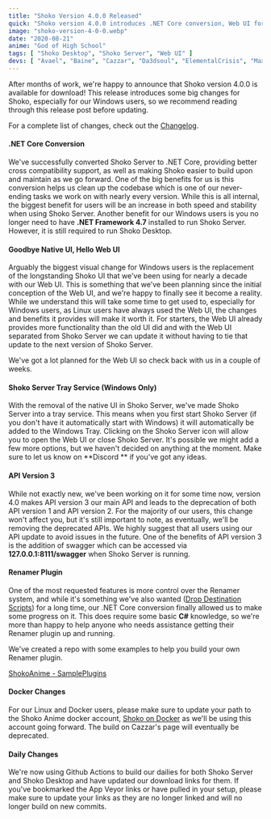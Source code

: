 ```yaml
---
title: "Shoko Version 4.0.0 Released"
quick: "Shoko version 4.0.0 introduces .NET Core conversion, Web UI for Windows users, a tray service, and API version 3."
image: "shoko-version-4-0-0.webp"
date: "2020-08-21"
anime: "God of High School"
tags: [ "Shoko Desktop", "Shoko Server", "Web UI" ]
devs: [ "Avael", "Baine", "Cazzar", "Da3dsoul", "ElementalCrisis", "MaxPiva", "Mohan226" ]
---
```


After months of work, we're happy to announce that Shoko version 4.0.0 is available for download! This release
introduces some big changes for Shoko, especially for our Windows users, so we recommend reading through this release
post before updating.

For a complete list of changes, check out the [Changelog](https://docs.shokoanime.com/changelog).

#### .NET Core Conversion

We've successfully converted Shoko Server to .NET Core, providing better cross compatibility support, as well as making
Shoko easier to build upon and maintain as we go forward. One of the big benefits for us is this conversion helps us
clean up the codebase which is one of our never-ending tasks we work on with nearly every version. While this is all
internal, the biggest benefit for users will be an increase in both speed and stability when using Shoko Server. Another
benefit for our Windows users is you no longer need to have **.NET Framework 4.7** installed to run Shoko Server.
However, it is still required to run Shoko Desktop.

#### Goodbye Native UI, Hello Web UI

Arguably the biggest visual change for Windows users is the replacement of the longstanding Shoko UI that we've been
using for nearly a decade with our Web UI. This is something that we've been planning since the initial conception of
the Web UI, and we're happy to finally see it become a reality. While we understand this will take some time to get used
to, especially for Windows users, as Linux users have always used the Web UI, the changes and benefits it provides will
make it worth it. For starters, the Web UI already provides more functionality than the old UI did and with the Web UI
separated from Shoko Server we can update it without having to tie that update to the next version of Shoko Server.

We've got a lot planned for the Web UI so check back with us in a couple of weeks.

#### Shoko Server Tray Service (Windows Only)

With the removal of the native UI in Shoko Server, we've made Shoko Server into a tray service. This means when you
first start Shoko Server (if you don't have it automatically start with Windows) it will automatically be added to the
Windows Tray. Clicking on the Shoko Server icon will allow you to open the Web UI or close Shoko Server. It's possible
we might add a few more options, but we haven't decided on anything at the moment. Make sure to let us know on **Discord
** if you've got any ideas.

#### API Version 3

While not exactly new, we've been working on it for some time now, version 4.0 makes API version 3 our main API and
leads to the deprecation of both API version 1 and API version 2. For the majority of our users, this change won't
affect you, but it's still important to note, as eventually, we'll be removing the deprecated APIs. We highly suggest
that all users using our API update to avoid issues in the future. One of the benefits of API version 3 is the addition
of swagger which can be accessed via **127.0.0.1:8111/swagger** when Shoko Server is running.

#### Renamer Plugin

One of the most requested features is more control over the Renamer system, and while it's something we've also
wanted ([Drop Destination Scripts](https://github.com/ShokoAnime/ShokoServer/issues/504)) for a long time, our .NET Core
conversion finally allowed us to make some progress on it. This does require some basic **C#** knowledge, so we're more
than happy to help anyone who needs assistance getting their Renamer plugin up and running.

We've created a repo with some examples to help you build your own Renamer plugin.

[ShokoAnime - SamplePlugins](https://github.com/ShokoAnime/SamplePlugins)

#### Docker Changes

For our Linux and Docker users, please make sure to update your path to the Shoko Anime docker
account, [Shoko on Docker](https://hub.docker.com/r/shokoanime/server/) as we'll be using this account going forward.
The build on Cazzar's page will eventually be deprecated.

#### Daily Changes

We're now using Github Actions to build our dailies for both Shoko Server and Shoko Desktop and have updated our
download links for them. If you've bookmarked the App Veyor links or have pulled in your setup, please make sure to
update your links as they are no longer linked and will no longer build on new commits.
